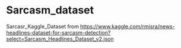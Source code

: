 # Sarcasm_dataset
Sarcasr_Kaggle_Dataset from https://www.kaggle.com/rmisra/news-headlines-dataset-for-sarcasm-detection?select=Sarcasm_Headlines_Dataset_v2.json
